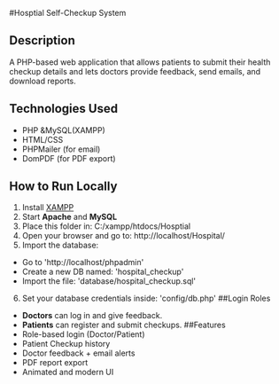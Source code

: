 #Hosptial Self-Checkup System
## Description
A PHP-based web application that allows patients to submit their health checkup details and lets doctors provide feedback, send emails,
and download reports.
## Technologies Used
- PHP &MySQL(XAMPP)
- HTML/CSS
- PHPMailer (for email)
- DomPDF (for PDF export)
## How to Run Locally
1. Install [XAMPP](https://www.apachefriends.org/index.html)
2. Start **Apache** and **MySQL**
3. Place this folder in: C:/xampp/htdocs/Hosptial
4. Open your browser and go to: http://localhost/Hospital/
5. Import the database:
- Go to 'http://localhost/phpadmin'
- Create a new DB named: 'hospital_checkup'
- Import the file: 'database/hospital_checkup.sql'
6. Set your database credentials inside:
'config/db.php'
##Login Roles
- **Doctors** can log in  and give feedback.
- **Patients** can register and submit checkups.
##Features
- Role-based login (Doctor/Patient)
- Patient Checkup history
- Doctor feedback + email alerts
- PDF report export
- Animated and modern UI
